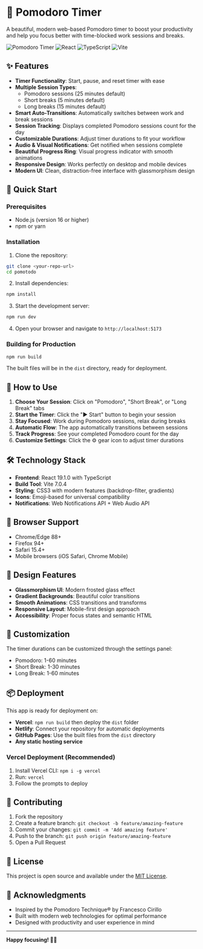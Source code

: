 # 🍅 Pomodoro Timer

A beautiful, modern web-based Pomodoro timer to boost your productivity and help you focus better with time-blocked work sessions and breaks.

![Pomodoro Timer](https://img.shields.io/badge/Status-Ready%20for%20Production-brightgreen)
![React](https://img.shields.io/badge/React-19.1.0-blue)
![TypeScript](https://img.shields.io/badge/TypeScript-5.8.3-blue)
![Vite](https://img.shields.io/badge/Vite-7.0.4-purple)

## ✨ Features

- **Timer Functionality**: Start, pause, and reset timer with ease
- **Multiple Session Types**: 
  - Pomodoro sessions (25 minutes default)
  - Short breaks (5 minutes default)
  - Long breaks (15 minutes default)
- **Smart Auto-Transitions**: Automatically switches between work and break sessions
- **Session Tracking**: Displays completed Pomodoro sessions count for the day
- **Customizable Durations**: Adjust timer durations to fit your workflow
- **Audio & Visual Notifications**: Get notified when sessions complete
- **Beautiful Progress Ring**: Visual progress indicator with smooth animations
- **Responsive Design**: Works perfectly on desktop and mobile devices
- **Modern UI**: Clean, distraction-free interface with glassmorphism design

## 🚀 Quick Start

### Prerequisites

- Node.js (version 16 or higher)
- npm or yarn

### Installation

1. Clone the repository:
```bash
git clone <your-repo-url>
cd pomotodo
```

2. Install dependencies:
```bash
npm install
```

3. Start the development server:
```bash
npm run dev
```

4. Open your browser and navigate to `http://localhost:5173`

### Building for Production

```bash
npm run build
```

The built files will be in the `dist` directory, ready for deployment.

## 🎯 How to Use

1. **Choose Your Session**: Click on "Pomodoro", "Short Break", or "Long Break" tabs
2. **Start the Timer**: Click the "▶️ Start" button to begin your session
3. **Stay Focused**: Work during Pomodoro sessions, relax during breaks
4. **Automatic Flow**: The app automatically transitions between sessions
5. **Track Progress**: See your completed Pomodoro count for the day
6. **Customize Settings**: Click the ⚙️ gear icon to adjust timer durations

## 🛠️ Technology Stack

- **Frontend**: React 19.1.0 with TypeScript
- **Build Tool**: Vite 7.0.4
- **Styling**: CSS3 with modern features (backdrop-filter, gradients)
- **Icons**: Emoji-based for universal compatibility
- **Notifications**: Web Notifications API + Web Audio API

## 📱 Browser Support

- Chrome/Edge 88+
- Firefox 94+
- Safari 15.4+
- Mobile browsers (iOS Safari, Chrome Mobile)

## 🎨 Design Features

- **Glassmorphism UI**: Modern frosted glass effect
- **Gradient Backgrounds**: Beautiful color transitions
- **Smooth Animations**: CSS transitions and transforms
- **Responsive Layout**: Mobile-first design approach
- **Accessibility**: Proper focus states and semantic HTML

## 🔧 Customization

The timer durations can be customized through the settings panel:
- Pomodoro: 1-60 minutes
- Short Break: 1-30 minutes  
- Long Break: 1-60 minutes

## 📦 Deployment

This app is ready for deployment on:
- **Vercel**: `npm run build` then deploy the `dist` folder
- **Netlify**: Connect your repository for automatic deployments
- **GitHub Pages**: Use the built files from the `dist` directory
- **Any static hosting service**

### Vercel Deployment (Recommended)

1. Install Vercel CLI: `npm i -g vercel`
2. Run: `vercel`
3. Follow the prompts to deploy

## 🤝 Contributing

1. Fork the repository
2. Create a feature branch: `git checkout -b feature/amazing-feature`
3. Commit your changes: `git commit -m 'Add amazing feature'`
4. Push to the branch: `git push origin feature/amazing-feature`
5. Open a Pull Request

## 📄 License

This project is open source and available under the [MIT License](LICENSE).

## 🙏 Acknowledgments

- Inspired by the Pomodoro Technique® by Francesco Cirillo
- Built with modern web technologies for optimal performance
- Designed with productivity and user experience in mind

---

**Happy focusing! 🍅✨**
